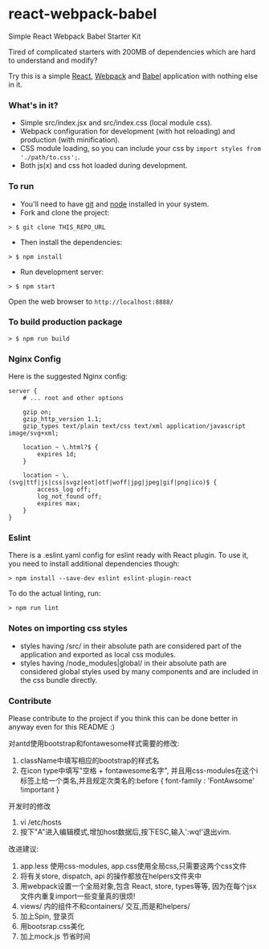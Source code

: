 # react-webpack-babel
Simple React Webpack Babel Starter Kit

Tired of complicated starters with 200MB of dependencies which are hard to understand and modify?

Try this is a simple [React](https://facebook.github.io/react/), [Webpack](http://webpack.github.io/) and [Babel](https://babeljs.io/) application with nothing else in it.

### What's in it?

* Simple src/index.jsx and src/index.css (local module css).
* Webpack configuration for development (with hot reloading) and production (with minification).
* CSS module loading, so you can include your css by ```import styles from './path/to.css';```.
* Both js(x) and css hot loaded during development.

### To run

* You'll need to have [git](https://git-scm.com/) and [node](https://nodejs.org/en/) installed in your system.
* Fork and clone the project:

```
> $ git clone THIS_REPO_URL
```

* Then install the dependencies:

```
> $ npm install
```

* Run development server:

```
> $ npm start
```

Open the web browser to `http://localhost:8888/`

### To build production package

```
> $ npm run build
```

### Nginx Config

Here is the suggested Nginx config:
```
server {
	# ... root and other options

	gzip on;
	gzip_http_version 1.1;
	gzip_types text/plain text/css text/xml application/javascript image/svg+xml;

	location ~ \.html?$ {
		expires 1d;
	}

	location ~ \.(svg|ttf|js|css|svgz|eot|otf|woff|jpg|jpeg|gif|png|ico)$ {
		access_log off;
		log_not_found off;
		expires max;
	}
}
```

### Eslint
There is a .eslint.yaml config for eslint ready with React plugin.
To use it, you need to install additional dependencies though:

```
> npm install --save-dev eslint eslint-plugin-react
```

To do the actual linting, run:

```
> npm run lint
```

### Notes on importing css styles
* styles having /src/ in their absolute path are considered part of the application and exported as local css modules.
* styles having /node_modules|global/ in their absolute path are considered global styles used by many components and are included in the css bundle directly.

### Contribute
Please contribute to the project if you think this can be done better in anyway even for this README :)

对antd使用bootstrap和fontawesome样式需要的修改:
1. className中填写相应的bootstrap的样式名
2. 在icon type中填写"空格 + fontawesome名字", 并且用css-modules在这个i标签上给一个类名,并且规定次类名的:before { font-family : 'FontAwsome' !important }

开发时的修改
1. vi /etc/hosts
2. 按下"A"进入编辑模式,增加host数据后,按下ESC,输入':wq!'退出vim.

改进建议:
1. app.less 使用css-modules, app.css使用全局css,只需要这两个css文件
2. 将有关store, dispatch, api 的操作都放在helpers文件夹中
3. 用webpack设置一个全局对象,包含 React, store, types等等, 因为在每个jsx文件内重复import一些变量真的很烦!
4. views/ 内的组件不和containers/ 交互,而是和helpers/
5. 加上Spin, 登录页
6. 用bootsrap.css美化
7. 加上mock.js 节省时间